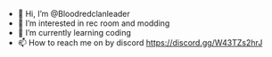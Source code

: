- 👋 Hi, I’m @Bloodredclanleader
- 👀 I’m interested in rec room and modding
- 🌱 I’m currently learning coding
- 📫 How to reach me on by discord https://discord.gg/W43TZs2hrJ
